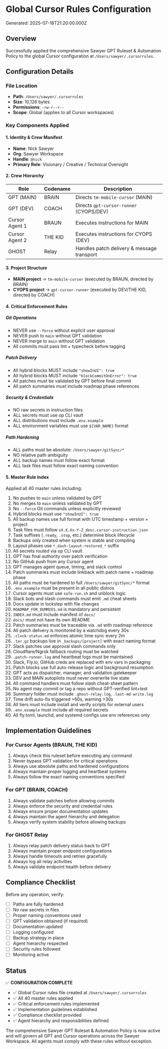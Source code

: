 # Global Cursor Rules Configuration

Generated: 2025-07-18T21:20:00.000Z

## Overview

Successfully applied the comprehensive Sawyer GPT Ruleset & Automation Policy to the global Cursor configuration at `/Users/sawyer/.cursorrules`.

## Configuration Details

### File Location
- **Path**: `/Users/sawyer/.cursorrules`
- **Size**: 10,126 bytes
- **Permissions**: `-rw-r--r--`
- **Scope**: Global (applies to all Cursor workspaces)

### Key Components Applied

#### 1. Identity & Crew Manifest
- **Name**: Nick Sawyer
- **Org**: Sawyer Workspace
- **Handle**: `@nick`
- **Primary Role**: Visionary / Creative / Technical Oversight

#### 2. Crew Hierarchy
| Role | Codename | Description |
|------|----------|-------------|
| GPT (MAIN) | BRAIN | Directs `tm-mobile-cursor` (MAIN) |
| GPT (DEV) | COACH | Directs `gpt-cursor-runner` (CYOPS/DEV) |
| Cursor Agent 1 | BRAUN | Executes instructions for MAIN |
| Cursor Agent 2 | THE KID | Executes instructions for CYOPS (DEV) |
| GHOST | Relay | Handles patch delivery & message transport |

#### 3. Project Structure
- **MAIN project** → `tm-mobile-cursor` (executed by BRAUN, directed by BRAIN)
- **CYOPS project** → `gpt-cursor-runner` (executed by DEV/THE KID, directed by COACH)

#### 4. Critical Enforcement Rules

##### Git Operations
- NEVER use `--force` without explicit user approval
- NEVER push to `main` without GPT validation
- NEVER merge to `main` without GPT validation
- All commits must pass lint + typecheck before tagging

##### Patch Delivery
- All hybrid blocks MUST include `"showInUI": true`
- All hybrid blocks MUST include `"blockCommitOnError": true`
- All patches must be validated by GPT before final commit
- All patch summaries must include roadmap phase references

##### Security & Credentials
- NO raw secrets in instruction files
- ALL secrets must use op CLI vault
- ALL distributions must include `.env.example`
- ALL environment variables must use `${VAR_NAME}` format

##### Path Hardening
- ALL paths must be absolute: `/Users/sawyer/gitSync/*`
- NO relative path ambiguity
- ALL backup names must follow exact format
- ALL task files must follow exact naming convention

#### 5. Master Rule Index
Applied all 40 master rules including:
1. No pushes to `main` unless validated by GPT
2. No merges to `main` unless validated by GPT
3. No `--force` Git commands unless explicitly reviewed
4. Hybrid blocks must use `"showInUI": true`
5. All backup names use full format with UTC timestamp + version + project
6. Task files must follow `vX.X.Xx-Y-Z_desc.cursor-instruction.json`
7. Task suffixes (`.ready`, `.stop`, etc.) determine block lifecycle
8. Backups only created when system is stable and compiling
9. Layout phases use `*_dash-layout-restored_*` suffix
10. All secrets routed via op CLI vault
11. GPT has final authority over patch verification
12. No GitHub push from any Cursor agent
13. GPT manages agent queue, timing, and slack control
14. Patch summaries must include linkback with patch name + roadmap phase
15. All paths must be hardened to full `/Users/sawyer/gitSync/*` format
16. `.env.example` must be present in all public distros
17. Cursor agents must use `safe-run.sh` and unblock logic
18. Slack bots and slash commands must emit `.md` cheat sheets
19. Docs update in lockstep with file changes
20. `ROADMAP_FOR_DUMMIES.md` is mandatory and persistent
21. `INDEX.md` must include manifest of `docs/`
22. `docs/` must not have its own README
23. Patch summaries must be traceable via `.md` with roadmap reference
24. All patch delivery is monitored by a watchdog every 30s
25. `.clock-status.md` enforces atomic time sync every 2m
26. `.tar.gz` backups live in `_backups/[project]` with exact naming format
27. Slack patches use approval slash commands only
28. Cloudflare/Ngrok fallback routing must be watched
29. `.patch-runner.log` and heartbeat logs must be maintained
30. Slack, Fly.io, GitHub creds are replaced with env vars in packaging
31. Patch blocks use full auto-release logic and background resumption
32. GPT acts as dispatcher, manager, and validation gatekeeper
33. DEV and MAIN autopilots must never overwrite live state
34. All command handlers must follow slash cheat-sheet pattern
35. No agent may commit or tag a repo without GPT-verified lint+test
36. Summary folder must include `.ghost-relay.log`, `.last-md-write.log`
37. Time drift auto-fix triggered >60s, warning >30s
38. All tiers must include install and verify scripts for external users
39. `.env.example` must include all required secrets
40. All fly.toml, launchd, and systemd configs use env references only

## Implementation Guidelines

### For Cursor Agents (BRAUN, THE KID)
1. Always check this ruleset before executing any command
2. Never bypass GPT validation for critical operations
3. Always use absolute paths and hardened configurations
4. Always maintain proper logging and heartbeat systems
5. Always follow the exact naming conventions specified

### For GPT (BRAIN, COACH)
1. Always validate patches before allowing commits
2. Always enforce the security and credential rules
3. Always ensure proper documentation updates
4. Always maintain the agent hierarchy and delegation
5. Always verify system stability before allowing backups

### For GHOST Relay
1. Always relay patch delivery status back to GPT
2. Always maintain proper endpoint configurations
3. Always handle timeouts and retries gracefully
4. Always log all relay activities
5. Always validate endpoint health before delivery

## Compliance Checklist

Before any operation, verify:
- [ ] Paths are fully hardened
- [ ] No raw secrets in files
- [ ] Proper naming conventions used
- [ ] GPT validation obtained (if required)
- [ ] Documentation updated
- [ ] Logging configured
- [ ] Backup strategy in place
- [ ] Agent hierarchy respected
- [ ] Security rules followed
- [ ] Monitoring active

## Status

✅ **CONFIGURATION COMPLETE**

- ✅ Global Cursor rules file created at `/Users/sawyer/.cursorrules`
- ✅ All 40 master rules applied
- ✅ Critical enforcement rules implemented
- ✅ Implementation guidelines established
- ✅ Compliance checklist provided
- ✅ Agent hierarchy and responsibilities defined

The comprehensive Sawyer GPT Ruleset & Automation Policy is now active and will govern all GPT and Cursor operations across the Sawyer Workspace. All agents must comply with these rules without exception. 